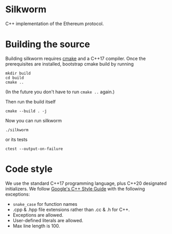 Silkworm
===

C++ implementation of the Ethereum protocol.

# Building the source

Building silkworm requires [cmake](https://cgold.readthedocs.io/en/latest/first-step/installation.html) and a C++17 compiler.
Once the prerequisites are installed, bootstrap cmake build by running
```
mkdir build
cd build
cmake ..
```
(In the future you don't have to run `cmake ..` again.)

Then run the build itself
```
cmake --build . -j
```
Now you can run silkworm
```
./silkworm
```
or its tests
```
ctest --output-on-failure
```

# Code style

We use the standard C++17 programming language, plus C++20 designated initializers.
We follow [Google's C++ Style Guide](https://google.github.io/styleguide/cppguide.html) with the following exceptions:

* `snake_case` for function names
* .cpp & .hpp file extensions rather than .cc & .h for C++.
* Exceptions are allowed.
* User-defined literals are allowed.
* Max line length is 100.
